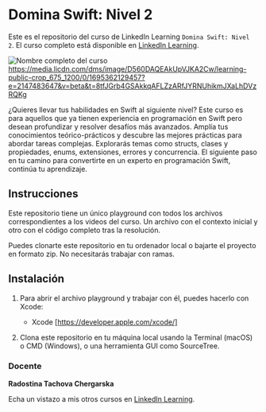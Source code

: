 # Domina Swift: Nivel 2

Este es el repositorio del curso de LinkedIn Learning `Domina Swift: Nivel 2`. El curso completo está disponible en [LinkedIn Learning][lil-course-url].

![Nombre completo del curso][lil-thumbnail-url] https://media.licdn.com/dms/image/D560DAQEAkUpVJKA2Cw/learning-public-crop_675_1200/0/1695362129457?e=2147483647&v=beta&t=8tfJGrb4GSAkkqAFLZzARfJYRNUhikmJXaLhDVzRQKg

¿Quieres llevar tus habilidades en Swift al siguiente nivel? Este curso es para aquellos que ya tienen experiencia en programación en Swift pero desean profundizar y resolver desafíos más avanzados. Amplía tus conocimientos teórico-prácticos y descubre las mejores prácticas para abordar tareas complejas. Explorarás temas como structs, clases y propiedades, enums, extensiones, errores y concurrencia. El siguiente paso en tu camino para convertirte en un experto en programación Swift, continúa tu aprendizaje.

## Instrucciones

Este repositorio tiene un único playground con todos los archivos correspondientes a los videos del curso. Un archivo con el contexto inicial y otro con el código completo tras la resolución. 

Puedes clonarte este repositorio en tu ordenador local o bajarte el proyecto en formato zip. No necesitarás trabajar con ramas.


## Instalación

1. Para abrir el archivo playground y trabajar con él, puedes hacerlo con Xcode:
   - Xcode [https://developer.apple.com/xcode/]

2. Clona este repositorio en tu máquina local usando la Terminal (macOS) o CMD (Windows), o una herramienta GUI como SourceTree.

### Docente

**Radostina Tachova Chergarska**

Echa un vistazo a mis otros cursos en [LinkedIn Learning](https://www.linkedin.com/learning/instructors/radostina-tachova-chergarska).

[0]: # (Replace these placeholder URLs with actual course URLs)
[lil-course-url]: [https://www.linkedin.com](https://www.linkedin.com/learning/domina-swift-nivel-2/eleva-tu-dominio-en-swift)
[lil-thumbnail-url]: https://media.licdn.com/dms/image/D560DAQEAkUpVJKA2Cw/learning-public-crop_675_1200/0/1695362129457?e=1696838400&v=beta&t=zhag4jA7tBWzoyFwGfm35FW2NRaaxwG0N_FmFXedO0g

[1]: # (End of ES-Instruction ###############################################################################################)

